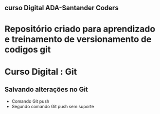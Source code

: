 ## curso Digital ADA-Santander Coders

# Repositório criado para aprendizado e treinamento de versionamento de codigos git

# Curso Digital : Git

## Salvando alterações no Git
* Comando Git push
* Segundo comando Git push sem suporte

